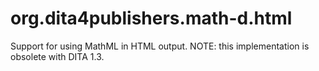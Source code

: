 org.dita4publishers.math-d.html
======================

Support for using MathML in HTML output.  NOTE: this
implementation is obsolete with DITA 1.3.
